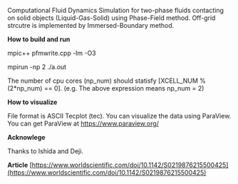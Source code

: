 Computational Fluid Dynamics Simulation for two-phase fluids contacting on solid objects (Liquid-Gas-Solid) using Phase-Field method.
Off-grid strcutre is implemented by Immersed-Boundary method.

**How to build and run**

mpic++ pfmwrite.cpp -lm -O3

mpirun -np 2 ./a.out

The number of cpu cores (np_num) should statisfy [XCELL_NUM % (2*np_num) == 0]. (e.g. The above expression means np_num = 2)

**How to visualize**

File format is ASCII Tecplot (tec).
You can visualize the data using ParaView.
You can get ParaView at https://www.paraview.org/

**Acknowlege**

Thanks to Ishida and Deji.

**Article**
[https://www.worldscientific.com/doi/10.1142/S0219876215500425](https://www.worldscientific.com/doi/10.1142/S0219876215500425)
